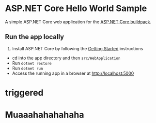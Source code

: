 # ASP.NET Core Hello World Sample

A simple ASP.NET Core web application for the [ASP.NET Core buildpack][].


## Run the app locally

1. Install ASP.NET Core by following the [Getting Started][] instructions
+ cd into the app directory and then `src/WebApplication`
+ Run `dotnet restore`
+ Run `dotnet run`
+ Access the running app in a browser at <http://localhost:5000>

[Getting Started]: http://docs.asp.net/en/latest/getting-started/index.html
[ASP.NET Core buildpack]: https://github.com/cloudfoundry-incubator/dotnet-core-buildpack

# triggered

# Muaaahahahahaha
